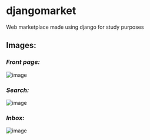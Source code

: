 # djangomarket
Web marketplace made using django for study purposes

## Images:

### *Front page:*

![image](https://github.com/56dnsigma/djangomarket/assets/93790854/b6aa4c1a-ade7-4529-9e83-645406185097)

### *Search:*

![image](https://github.com/56dnsigma/djangomarket/assets/93790854/5fba419d-56f4-4b9d-a2b6-79edafd87066)

### *Inbox:*

![image](https://github.com/56dnsigma/djangomarket/assets/93790854/8179f023-903c-4408-abc1-218eaaf9ad94)
